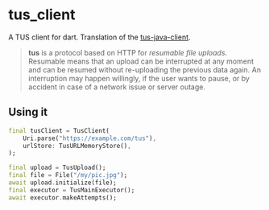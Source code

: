 # tus_client

A TUS client for dart. Translation of the [tus-java-client](https://github.com/tus/tus-java-client).

> **tus** is a protocol based on HTTP for *resumable file uploads*. Resumable
> means that an upload can be interrupted at any moment and can be resumed without
> re-uploading the previous data again. An interruption may happen willingly, if
> the user wants to pause, or by accident in case of a network issue or server
> outage.

## Using it

```dart
final tusClient = TusClient(
    Uri.parse("https://example.com/tus"),
    urlStore: TusURLMemoryStore(),
);

final upload = TusUpload();
final file = File("/my/pic.jpg");
await upload.initialize(file);
final executor = TusMainExecutor();
await executor.makeAttempts();
```